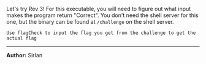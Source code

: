 
Let's try Rev 3! For this executable, you will need to figure out what input makes the program return "Correct". You don't need the shell server for this one, but the binary can be found at `/challenge` on the shell server.

`Use flagCheck to input the flag you get from the challenge to get the actual flag`

---
**Author:** SirIan
